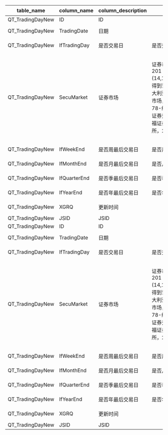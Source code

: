 | table_name | column_name | column_description | 注释 | Annotation | 数据示例|
|---|---|---|---|---|---|
| QT_TradingDayNew | ID| ID ||| 372438175343|
| QT_TradingDayNew | TradingDate | 日期 ||| 2019-01-01 12:00:00.000 |
| QT_TradingDayNew | IfTradingDay| 是否交易日 | 是否交易日（IfTradingDay）：该字段固定以下常量：1-是，2-否。 | Whether it is a trading day (IfTradingDay): This field is fixed with the following constants: 1-yes, 2-no. | 2 |
| QT_TradingDayNew | SecuMarket| 证券市场 | 证券市场(SecuMarket)：与(CT_SystemConst)表中的DM字段关联，令LB = 201 AND DM IN (14,18,49,68,70,71,72,76,77,78,80,81,83,85,86,87,89,90,94,210,620)，得到证券市场的具体描述：14-上海黄金交易所，18-北京证券交易所，49-澳大利亚证券交易所，68-东京证券交易所，70-台湾证券交易所，71-柜台交易市场，72-香港联交所，76-美国证券交易所，77-美国纳斯达克证券交易所，78-纽约证券交易所，80-加拿大多伦多证券交易所，81-三板市场，83-上海证券交易所，85-伦敦证券交易所，86-法国巴黎证券交易所，87-德国法兰克福证券交易所，89-银行间债券市场，90-深圳证券交易所，94-瑞士证券交易所，210-印度国家证券交易所，620-胡志明市证券交易所。 | Securities Market (SecuMarket): Associated with the DM field in the (CT_SystemConst) table, let LB = 201 AND DM IN (14,18,49,68,70,71,72,76,77,78,80,81,83,85,86,87,89,90,94,210,620), obtaining the specific description of the securities market: 14-Shanghai Gold Exchange, 18-Beijing Stock Exchange, 49-Australia Stock Exchange, 68-Tokyo Stock Exchange, 70-Taiwan Stock Exchange, 71-OTC Market, 72-Hong Kong Stock Exchange, 76-American Stock Exchange, 77-NASDAQ Stock Exchange, 78-New York Stock Exchange, 80-Toronto Stock Exchange in Canada, 81-Third Board Market, 83-Shanghai Stock Exchange, 85-London Stock Exchange, 86-Paris Stock Exchange in France, 87-Frankfurt Stock Exchange in Germany, 89-Interbank Bond Market, 90-Shenzhen Stock Exchange, 94-Swiss Stock Exchange, 210-Indian National Stock Exchange, 620-Ho Chi Minh City Stock Exchange. | 83|
| QT_TradingDayNew | IfWeekEnd | 是否周最后交易日 | 是否周最后交易日（IfWeekEnd）：该字段固定以下常量：1-是，2-否。| Whether it is the last trading day of the week (IfWeekEnd): This field is fixed with the following constants: 1-yes, 2-no. | 2 |
| QT_TradingDayNew | IfMonthEnd| 是否月最后交易日 | 是否月最后交易日（IfMonthEnd）：该字段固定以下常量：1-是，2-否。 | Whether the last trading day of the month (IfMonthEnd): This field is fixed with the following constants: 1-Yes, 2-No. | 2 |
| QT_TradingDayNew | IfQuarterEnd| 是否季最后交易日 | 是否季最后交易日（IfQuarterEnd）：该字段固定以下常量：1-是，2-否。 | Whether it is the last trading day of the quarter (IfQuarterEnd): This field is fixed with the following constants: 1-yes, 2-no. | 2 |
| QT_TradingDayNew | IfYearEnd | 是否年最后交易日 | 是否年最后交易日（IfYearEnd）：该字段固定以下常量：1-是，2-否。| Whether it is the last trading day of the year (IfYearEnd): This field is fixed with the following constants: 1-yes, 2-no. | 2 |
| QT_TradingDayNew | XGRQ| 更新时间 ||| 2011-10-20 03:57:22.583 |
| QT_TradingDayNew | JSID| JSID ||| 372443069774|
| QT_TradingDayNew | ID| ID ||| 372438175343|
| QT_TradingDayNew | TradingDate | 日期 ||| 2019-01-01 12:00:00.000 |
| QT_TradingDayNew | IfTradingDay| 是否交易日 | 是否交易日（IfTradingDay）：该字段固定以下常量：1-是，2-否。 | Whether it is a trading day (IfTradingDay): This field is fixed with the following constants: 1-yes, 2-no. | 2 |
| QT_TradingDayNew | SecuMarket| 证券市场 | 证券市场(SecuMarket)：与(CT_SystemConst)表中的DM字段关联，令LB = 201 AND DM IN (14,18,49,68,70,71,72,76,77,78,80,81,83,85,86,87,89,90,94,210,620)，得到证券市场的具体描述：14-上海黄金交易所，18-北京证券交易所，49-澳大利亚证券交易所，68-东京证券交易所，70-台湾证券交易所，71-柜台交易市场，72-香港联交所，76-美国证券交易所，77-美国纳斯达克证券交易所，78-纽约证券交易所，80-加拿大多伦多证券交易所，81-三板市场，83-上海证券交易所，85-伦敦证券交易所，86-法国巴黎证券交易所，87-德国法兰克福证券交易所，89-银行间债券市场，90-深圳证券交易所，94-瑞士证券交易所，210-印度国家证券交易所，620-胡志明市证券交易所。 | Securities Market (SecuMarket): Associated with the DM field in the (CT_SystemConst) table, let LB = 201 AND DM IN (14,18,49,68,70,71,72,76,77,78,80,81,83,85,86,87,89,90,94,210,620), obtaining the specific description of the securities market: 14-Shanghai Gold Exchange, 18-Beijing Stock Exchange, 49-Australia Stock Exchange, 68-Tokyo Stock Exchange, 70-Taiwan Stock Exchange, 71-OTC Market, 72-Hong Kong Stock Exchange, 76-American Stock Exchange, 77-NASDAQ Stock Exchange, 78-New York Stock Exchange, 80-Toronto Stock Exchange in Canada, 81-Third Board Market, 83-Shanghai Stock Exchange, 85-London Stock Exchange, 86-Paris Stock Exchange in France, 87-Frankfurt Stock Exchange in Germany, 89-Interbank Bond Market, 90-Shenzhen Stock Exchange, 94-Swiss Stock Exchange, 210-Indian National Stock Exchange, 620-Ho Chi Minh City Stock Exchange. | 83|
| QT_TradingDayNew | IfWeekEnd | 是否周最后交易日 | 是否周最后交易日（IfWeekEnd）：该字段固定以下常量：1-是，2-否。| Whether it is the last trading day of the week (IfWeekEnd): This field is fixed with the following constants: 1-yes, 2-no. | 2 |
| QT_TradingDayNew | IfMonthEnd| 是否月最后交易日 | 是否月最后交易日（IfMonthEnd）：该字段固定以下常量：1-是，2-否。 | Whether the last trading day of the month (IfMonthEnd): This field is fixed with the following constants: 1-Yes, 2-No. | 2 |
| QT_TradingDayNew | IfQuarterEnd| 是否季最后交易日 | 是否季最后交易日（IfQuarterEnd）：该字段固定以下常量：1-是，2-否。 | Whether it is the last trading day of the quarter (IfQuarterEnd): This field is fixed with the following constants: 1-yes, 2-no. | 2 |
| QT_TradingDayNew | IfYearEnd | 是否年最后交易日 | 是否年最后交易日（IfYearEnd）：该字段固定以下常量：1-是，2-否。| Whether it is the last trading day of the year (IfYearEnd): This field is fixed with the following constants: 1-yes, 2-no. | 2 |
| QT_TradingDayNew | XGRQ| 更新时间 ||| 2011-10-20 03:57:22.583 |
| QT_TradingDayNew | JSID| JSID ||| 372443069774|
